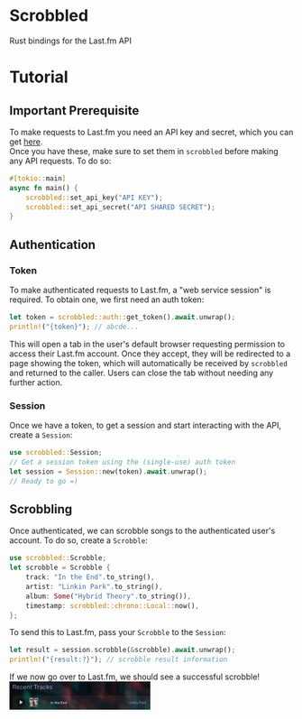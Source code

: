 # Scrobbled
Rust bindings for the Last.fm API

# Tutorial
## Important Prerequisite
To make requests to Last.fm you need an API key and secret, which you can get [here](https://www.last.fm/api/account/create). \
Once you have these, make sure to set them in `scrobbled` before making any API requests. To do so:
```rust
#[tokio::main]
async fn main() {
    scrobbled::set_api_key("API KEY");
    scrobbled::set_api_secret("API SHARED SECRET");
}
```

## Authentication
### Token
To make authenticated requests to Last.fm, a "web service session" is required. To obtain one, we first need an auth token:
```rust
let token = scrobbled::auth::get_token().await.unwrap();
println!("{token}"); // abcde...
```
This will open a tab in the user's default browser requesting permission to access their Last.fm account. Once they accept, they will be redirected to a page showing the token, which will automatically be received by `scrobbled` and returned to the caller. Users can close the tab without needing any further action.

### Session
Once we have a token, to get a session and start interacting with the API, create a `Session`:
```rust
use scrobbled::Session;
// Get a session token using the (single-use) auth token
let session = Session::new(token).await.unwrap();
// Ready to go =)
```

## Scrobbling
Once authenticated, we can scrobble songs to the authenticated user's account. To do so, create a `Scrobble`:
```rust
use scrobbled::Scrobble;
let scrobble = Scrobble {
    track: "In the End".to_string(),
    artist: "Linkin Park".to_string(),
    album: Some("Hybrid Theory".to_string()),
    timestamp: scrobbled::chrono::Local::now(),
};
```
To send this to Last.fm, pass your `Scrobble` to the `Session`:
```rust
let result = session.scrobble(&scrobble).await.unwrap();
println!("{result:?}"); // scrobble result information
```
If we now go over to Last.fm, we should see a successful scrobble!
<img src="assets/lastfm_successful_scrobble.png" width=250px>
